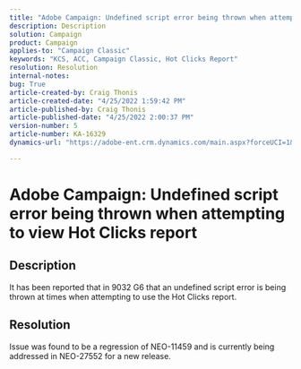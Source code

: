 ```yaml
---
title: "Adobe Campaign: Undefined script error being thrown when attempting to view Hot Clicks report"
description: Description
solution: Campaign
product: Campaign
applies-to: "Campaign Classic"
keywords: "KCS, ACC, Campaign Classic, Hot Clicks Report"
resolution: Resolution
internal-notes: 
bug: True
article-created-by: Craig Thonis
article-created-date: "4/25/2022 1:59:42 PM"
article-published-by: Craig Thonis
article-published-date: "4/25/2022 2:00:37 PM"
version-number: 5
article-number: KA-16329
dynamics-url: "https://adobe-ent.crm.dynamics.com/main.aspx?forceUCI=1&pagetype=entityrecord&etn=knowledgearticle&id=deb088ee-9fc4-ec11-a7b6-0022480a1ec2"

---
```

# Adobe Campaign: Undefined script error being thrown when attempting to view Hot Clicks report

## Description


It has been reported that in 9032 G6 that an undefined script error is being thrown at times when attempting to use the Hot Clicks report.


## Resolution


Issue was found to be a regression of NEO-11459 and is currently being addressed in NEO-27552 for a new release.
